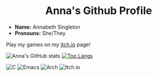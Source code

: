 <h1 align='center'>Anna's Github Profile</h1>
<ul>
  <li><b>Name:</b> Annabeth Singleton</li>
  <li><b>Pronouns:</b> She/They</li>
</ul>

Play my games on my [itch.io](https://annabeths.itch.io) page!
  
![Anna's GitHub stats](https://github-readme-stats.vercel.app/api?username=AnnabethS&theme=dracula&show_icons=true) [![Top Langs](https://github-readme-stats.vercel.app/api/top-langs/?username=AnnabethS&hide=javascript,html&layout=compact&theme=dracula)](https://github.com/anuraghazra/github-readme-stats)

![C](https://img.shields.io/badge/c-%2300599C.svg?style=for-the-badge&logo=c&logoColor=white)
![Emacs](https://img.shields.io/badge/Emacs-%237F5AB6.svg?&style=for-the-badge&logo=gnu-emacs&logoColor=white)
![Arch](https://img.shields.io/badge/Arch%20Linux-1793D1?logo=arch-linux&logoColor=fff&style=for-the-badge)
![Itch.io](https://img.shields.io/badge/Itch-%23FF0B34.svg?style=for-the-badge&logo=Itch.io&logoColor=white)

<!---
AnnabethS/AnnabethS is a ✨ special ✨ repository because its `README.md` (this file) appears on your GitHub profile.
You can click the Preview link to take a look at your changes.
--->
